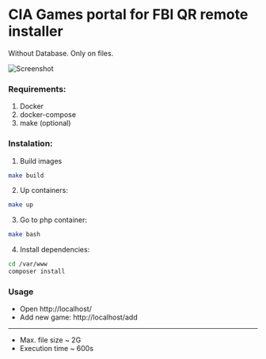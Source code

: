 # CIA Games portal for FBI QR remote installer

Without Database. Only on files. 

![Screenshot](https://i.imgur.com/C3M45cd.jpg)

### Requirements:
1) Docker
2) docker-compose
3) make (optional)


### Instalation:

1) Build images
```bash
make build
```

2) Up containers:
```bash
make up
```

3) Go to php container:
```bash
make bash
```

4) Install dependencies:
```bash
cd /var/www
composer install
```

### Usage

* Open http://localhost/
* Add new game: http://localhost/add
-----
* Max. file size ~ 2G
* Execution time ~ 600s